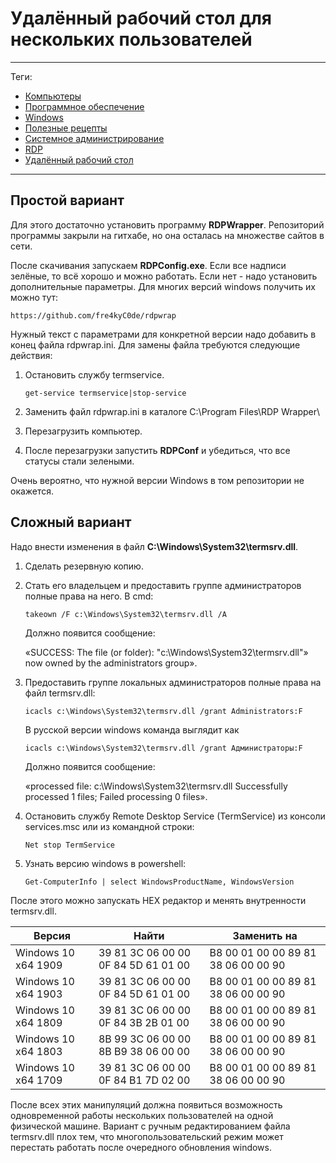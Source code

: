 # Удалённый рабочий стол для нескольких пользователей



---

Теги:

- [Компьютеры](../../_tags/Компьютеры.md)
- [Программное обеспечение](../../_tags/Программное%20обеспечение.md)
- [Windows](../../_tags/Windows.md)
- [Полезные рецепты](../../_tags/Полезные%20рецепты.md)
- [Системное администрирование](../../_tags/Системное%20администрирование.md)
- [RDP](../../_tags/RDP.md)
- [Удалённый рабочий стол](../../_tags/Удалённый%20рабочий%20стол.md)

---

## Простой вариант

Для этого достаточно установить программу **RDPWrapper**. Репозиторий программы
закрыли на гитхабе, но она осталась на множестве сайтов в сети.

После скачивания запускаем **RDPConfig.exe**. Если все надписи зелёные, то всё
хорошо и можно работать. Если нет - надо установить дополнительные параметры.
Для многих версий windows получить их можно тут:

```
https://github.com/fre4kyC0de/rdpwrap
```

Нужный текст с параметрами для конкретной версии надо добавить в конец файла
rdpwrap.ini. Для замены файла требуются следующие действия:

1. Остановить службу termservice.
    ```
    get-service termservice|stop-service
    ```

1. Заменить файл rdpwrap.ini в каталоге C:\Program Files\RDP Wrapper\
1. Перезагрузить компьютер.
1. После перезагрузки запустить **RDPConf** и убедиться, что все статусы стали
   зелеными.

Очень вероятно, что нужной версии Windows в том репозитории не окажется.

## Сложный вариант

Надо внести изменения в файл **C:\Windows\System32\termsrv.dll**.

1. Сделать резервную копию.
1. Стать его владельцем и предоставить группе администраторов полные права на
   него. В cmd:
    ```
    takeown /F c:\Windows\System32\termsrv.dll /A
    ```
   Должно появится сообщение:

   «SUCCESS: The file (or folder): "c:\Windows\System32\termsrv.dll"» now owned
   by the administrators group».

1. Предоставить группе локальных администраторов полные права на файл
   termsrv.dll:
    ```
    icacls c:\Windows\System32\termsrv.dll /grant Administrators:F 
    ```

   В русской версии windows команда выглядит как
    ```
    icacls c:\Windows\System32\termsrv.dll /grant Администраторы:F 
    ```

   Должно появится сообщение:

   «processed file: c:\Windows\System32\termsrv.dll Successfully processed 1
   files; Failed processing 0 files».

1. Остановить службу Remote Desktop Service (TermService) из консоли
   services.msc или из командной строки:
    ```
    Net stop TermService
    ```

1. Узнать версию windows в powershell:
    ```
    Get-ComputerInfo | select WindowsProductName, WindowsVersion
    ```

После этого можно запускать HEX редактор и менять внутренности termsrv.dll.

Версия | Найти | Заменить на
---|---|---
Windows 10 x64 1909    | 39 81 3C 06 00 00 0F 84 5D 61 01 00 | B8 00 01 00 00 89 81 38 06 00 00 90
Windows 10 x64 1903    | 39 81 3C 06 00 00 0F 84 5D 61 01 00 | B8 00 01 00 00 89 81 38 06 00 00 90
Windows 10 x64 1809    | 39 81 3C 06 00 00 0F 84 3B 2B 01 00 | B8 00 01 00 00 89 81 38 06 00 00 90
Windows 10 x64 1803    | 8B 99 3C 06 00 00 8B B9 38 06 00 00 | B8 00 01 00 00 89 81 38 06 00 00 90
Windows 10 x64 1709    | 39 81 3C 06 00 00 0F 84 B1 7D 02 00 | B8 00 01 00 00 89 81 38 06 00 00 90

После всех этих манипуляций должна появиться возможность одновременной работы
нескольких пользователей на одной физической машине. Вариант с ручным
редактированием файла termsrv.dll плох тем, что многопользовательский режим
может перестать работать после очередного обновления windows.
